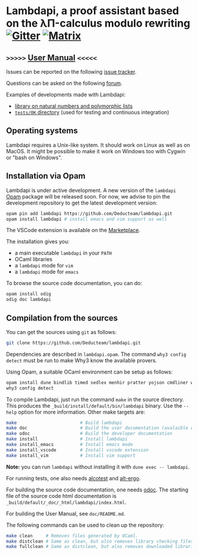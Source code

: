 Lambdapi, a proof assistant based on the λΠ-calculus modulo rewriting [![Gitter][gitter-badge]][gitter-link] [![Matrix][matrix-badge]][matrix-link]
=====================================================================

``>>>>>`` [User Manual](https://lambdapi.readthedocs.io) ``<<<<<``
------------------------------------------------------------------

Issues can be reported on the following
[issue tracker](https://github.com/Deducteam/lambdapi/issues).

Questions can be asked on the following
[forum](https://github.com/Deducteam/lambdapi/discussions).

Examples of developments made with Lambdapi:
- [library on natural numbers and polymorphic lists](https://github.com/fblanqui/lib)
- [`tests/OK` directory](https://github.com/Deducteam/lambdapi/tree/master/tests/OK) (used for testing and continuous integration)

Operating systems
-----------------

Lambdapi requires a Unix-like system. It should work on Linux as well as on
MacOS. It might be possible to make it work on Windows too with Cygwin or
"bash on Windows".

Installation via Opam
---------------------

Lambdapi is under active development. A new version of the `lambdapi`
[Opam](http://opam.ocaml.org/) package will be released soon. For now,
we advise to pin the development repository to get the latest
development version:

```bash
opam pin add lambdapi https://github.com/Deducteam/lambdapi.git
opam install lambdapi # install emacs and vim support as well
```

The VSCode extension is available on the [Marketplace](https://marketplace.visualstudio.com/items?itemName=Deducteam.lambdapi).

The installation gives you:

* a main executable ``lambdapi`` in your ``PATH``
* OCaml libraries
* a ``lambdapi`` mode for ``vim``
* a ``lambdapi`` mode for ``emacs``

To browse the source code documentation, you can do:
```bash
opam install odig
odig doc lambdapi
```

Compilation from the sources
----------------------------

You can get the sources using `git` as follows:
```bash
git clone https://github.com/Deducteam/lambdapi.git
```

Dependencies are described in `lambdapi.opam`. The command `why3 config detect`
must be run to make Why3 know the available provers.

Using Opam, a suitable OCaml environment can be setup as follows:
```bash
opam install dune bindlib timed sedlex menhir pratter yojson cmdliner why3 alcotest alt-ergo odoc
why3 config detect
```

To compile Lambdapi, just run the command `make` in the source directory.
This produces the `_build/install/default/bin/lambdapi` binary.
Use the `--help` option for more information. Other make targets are:

```bash
make                        # Build lambdapi
make doc                    # Build the user documentation (avalaible on readthedocs)
make odoc                   # Build the developer documentation
make install                # Install lambdapi
make install_emacs          # Install emacs mode
make install_vscode         # Install vscode extension
make install_vim            # Install vim support
```

**Note:** you can run `lambdapi` without installing it with `dune exec -- lambdapi`.

For running tests, one also needs
[alcotest](https://github.com/mirage/alcotest) and
[alt-ergo](https://alt-ergo.ocamlpro.com/).

For building the source code documentation, one needs
[odoc](https://github.com/ocaml/odoc). The starting file of the source
code html documentation is
`_build/default/_doc/_html/lambdapi/index.html`.

For building the User Manual, see `doc/README.md`.

The following commands can be used to clean up the repository:
```bash
make clean     # Removes files generated by OCaml.
make distclean # Same as clean, but also removes library checking files.
make fullclean # Same as distclean, but also removes downloaded libraries.
```

[gitter-badge]: https://badges.gitter.im/Deducteam/lambdapi.svg
[gitter-link]: https://gitter.im/Deducteam/lambdapi
[matrix-badge]: http://strk.kbt.io/tmp/matrix_badge.svg
[matrix-link]: https://riot.im/app/#/room/#lambdapi:matrix.org
